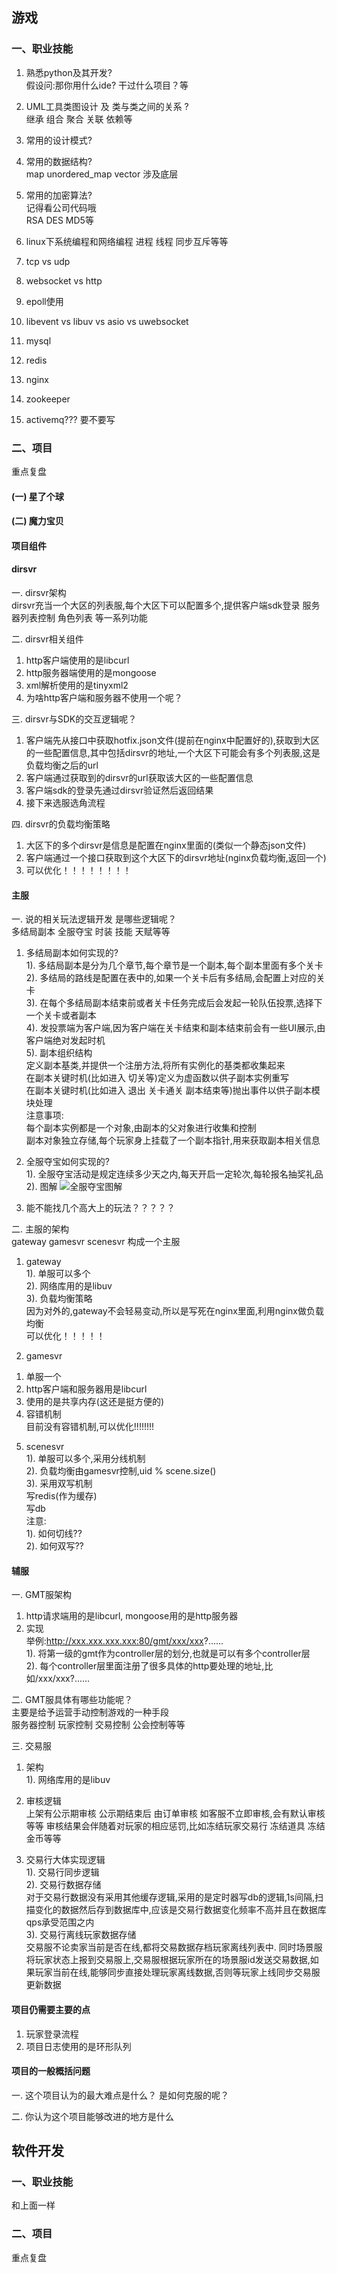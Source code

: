 ## 游戏  
### 一、职业技能
1. 熟悉python及其开发?  
假设问:那你用什么ide? 干过什么项目？等

2. UML工具类图设计 及 类与类之间的关系 ?  
继承 组合 聚合 关联 依赖等

3. 常用的设计模式?

4. 常用的数据结构?   
map unordered_map vector 涉及底层

5. 常用的加密算法?    
记得看公司代码哦  
RSA DES MD5等

6. linux下系统编程和网络编程
进程 线程 同步互斥等等

7. tcp vs udp

8. websocket vs http

9. epoll使用

10. libevent vs libuv vs asio vs uwebsocket

11. mysql

12. redis

13. nginx

14. zookeeper

15. activemq??? 要不要写

### 二、项目
重点复盘
#### (一) 星了个球

#### (二) 魔力宝贝
#### 项目组件
#### dirsvr  
一. dirsvr架构  
   dirsvr充当一个大区的列表服,每个大区下可以配置多个,提供客户端sdk登录 服务器列表控制 角色列表 等一系列功能  

二. dirsvr相关组件  
1. http客户端使用的是libcurl  
2. http服务器端使用的是mongoose  
3. xml解析使用的是tinyxml2  
4. 为啥http客户端和服务器不使用一个呢？

三. dirsvr与SDK的交互逻辑呢？  
1. 客户端先从接口中获取hotfix.json文件(提前在nginx中配置好的),获取到大区的一些配置信息,其中包括dirsvr的地址,一个大区下可能会有多个列表服,这是负载均衡之后的url  
2. 客户端通过获取到的dirsvr的url获取该大区的一些配置信息  
3. 客户端sdk的登录先通过dirsvr验证然后返回结果
4. 接下来选服选角流程

四. dirsvr的负载均衡策略  
1. 大区下的多个dirsvr是信息是配置在nginx里面的(类似一个静态json文件)  
2. 客户端通过一个接口获取到这个大区下的dirsvr地址(nginx负载均衡,返回一个)    
3. 可以优化！！！！！！！！

#### 主服    
一. 说的相关玩法逻辑开发 是哪些逻辑呢？  
多结局副本 全服夺宝 时装 技能 天赋等等  
1. 多结局副本如何实现的?  
1). 多结局副本是分为几个章节,每个章节是一个副本,每个副本里面有多个关卡  
2). 多结局的路线是配置在表中的,如果一个关卡后有多结局,会配置上对应的关卡   
3). 在每个多结局副本结束前或者关卡任务完成后会发起一轮队伍投票,选择下一个关卡或者副本  
4). 发投票端为客户端,因为客户端在关卡结束和副本结束前会有一些UI展示,由客户端绝对发起时机  
5). 副本组织结构  
定义副本基类,并提供一个注册方法,将所有实例化的基类都收集起来  
在副本关键时机(比如进入 切关等)定义为虚函数以供子副本实例重写  
在副本关键时机(比如进入 退出 关卡通关 副本结束等)抛出事件以供子副本模块处理   
注意事项:  
每个副本实例都是一个对象,由副本的父对象进行收集和控制  
副本对象独立存储,每个玩家身上挂载了一个副本指针,用来获取副本相关信息  
1. 全服夺宝如何实现的?  
1). 全服夺宝活动是规定连续多少天之内,每天开启一定轮次,每轮报名抽奖礼品  
2). 图解
![全服夺宝图解](./picture/全服夺宝.png) 

1. 能不能找几个高大上的玩法？？？？？  


二. 主服的架构  
gateway gamesvr scenesvr 构成一个主服  
1. gateway  
1). 单服可以多个  
2). 网络库用的是libuv  
3). 负载均衡策略  
因为对外的,gateway不会轻易变动,所以是写死在nginx里面,利用nginx做负载均衡  
可以优化！！！！！

2. gamesvr  
1) 单服一个
2) http客户端和服务器用是libcurl  
3) 使用的是共享内存(这还是挺方便的)      
4) 容错机制  
目前没有容错机制,可以优化!!!!!!!!  

5. scenesvr  
1). 单服可以多个,采用分线机制  
2). 负载均衡由gamesvr控制,uid % scene.size()  
3). 采用双写机制     
写redis(作为缓存)    
写db  
注意:  
1). 如何切线??  
2). 如何双写??  

#### 辅服     
一. GMT服架构
1. http请求端用的是libcurl, mongoose用的是http服务器  
2. 实现  
举例:http://xxx.xxx.xxx.xxx:80/gmt/xxx/xxx?......  
1). 将第一级的gmt作为controller层的划分,也就是可以有多个controller层  
2). 每个controller层里面注册了很多具体的http要处理的地址,比如/xxx/xxx?......   

二. GMT服具体有哪些功能呢？  
主要是给予运营手动控制游戏的一种手段  
服务器控制 玩家控制 交易控制 公会控制等等

三. 交易服  
1. 架构    
1). 网络库用的是libuv  

2. 审核逻辑    
上架有公示期审核 公示期结束后 由订单审核 如客服不立即审核,会有默认审核等等
审核结果会伴随着对玩家的相应惩罚,比如冻结玩家交易行 冻结道具 冻结金币等等    

3. 交易行大体实现逻辑   
1). 交易行同步逻辑  
2). 交易行数据存储   
对于交易行数据没有采用其他缓存逻辑,采用的是定时器写db的逻辑,1s间隔,扫描变化的数据然后存到数据库中,应该是交易行数据变化频率不高并且在数据库qps承受范围之内    
3). 交易行离线玩家数据存储  
交易服不论卖家当前是否在线,都将交易数据存档玩家离线列表中. 同时场景服将玩家状态上报到交易服上,交易服根据玩家所在的场景服id发送交易数据,如果玩家当前在线,能够同步直接处理玩家离线数据,否则等玩家上线同步交易服更新数据    
  

#### 项目仍需要主要的点 
1. 玩家登录流程  
2. 项目日志使用的是环形队列

#### 项目的一般概括问题  
一. 这个项目认为的最大难点是什么？ 是如何克服的呢？

二. 你认为这个项目能够改进的地方是什么



## 软件开发  
### 一、职业技能  
和上面一样

### 二、项目  
重点复盘